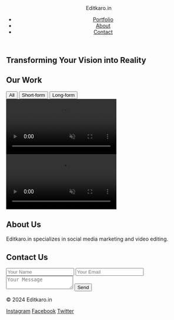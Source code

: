 <!DOCTYPE html>
<html lang="en">
<head>
    <meta charset="UTF-8">
    <meta name="viewport" content="width=device-width, initial-scale=1.0">
    <title>Editkaro Portfolio</title>
    <link rel="stylesheet" href="styles.css">
</head>
<body>
    <header>
        <div class="logo">Editkaro.in</div>
        <nav>
            <ul>
                <li><a href="#portfolio">Portfolio</a></li>
                <li><a href="#about">About</a></li>
                <li><a href="#contact">Contact</a></li>
            </ul>
        </nav>
    </header>
     <section class="hero">
        <h1>Transforming Your Vision into Reality</h1>
     </section>
    <section id="portfolio">
        <h2>Our Work</h2>
        <div class="categories">
            <button class="filter" data-category="all">All</button>
            <button class="filter" data-category="short">Short-form</button>
            <button class="filter" data-category="long">Long-form</button>
        </div>
        <div class="video-gallery">
            <div class="video-item" data-category="short">
                <video src="short_video.mp4" muted></video>
            </div>
            <div class="video-item" data-category="long">
                <video src="long_video.mp4" muted></video>
            </div>
        </div>
    </section>
    <section id="about">
        <h2>About Us</h2>
        <p>Editkaro.in specializes in social media marketing and video editing.</p>
    </section>
    <section id="contact">
        <h2>Contact Us</h2>
        <form>
            <input type="text" placeholder="Your Name" required>
            <input type="email" placeholder="Your Email" required>
            <textarea placeholder="Your Message" required></textarea>
            <button type="submit">Send</button>
        </form>
    </section>
    <footer>
        <p>&copy; 2024 Editkaro.in</p>
        <div class="socials">
            <a href="#">Instagram</a>
            <a href="#">Facebook</a>
            <a href="#">Twitter</a>
        </div>
    </footer>
    <script src="script.js"></script>
</body>
</html>
